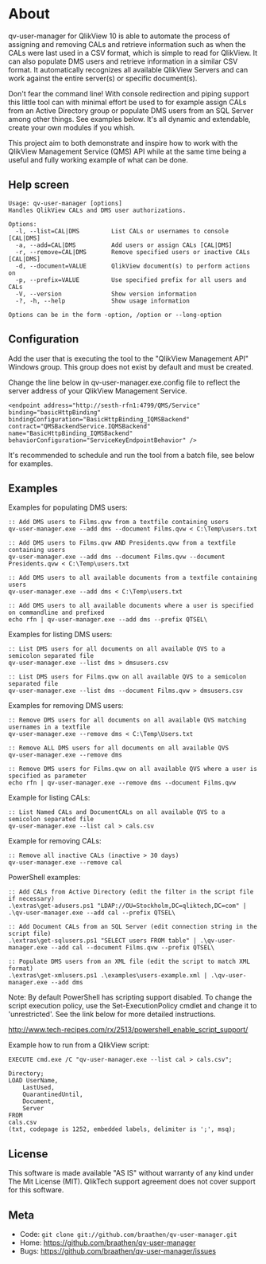 About
=====

qv-user-manager for QlikView 10 is able to automate the process of assigning and removing CALs and retrieve information such as when the CALs were last used in a CSV format, which is simple to read for QlikView. It can also populate DMS users and retrieve information in a similar CSV format. It automatically recognizes all available QlikView Servers and can work against the entire server(s) or specific document(s).

Don't fear the command line! With console redirection and piping support this little tool can with minimal effort be used to for example assign CALs from an Active Directory group or populate DMS users from an SQL Server among other things. See examples below. It's all dynamic and extendable, create your own modules if you whish.

This project aim to both demonstrate and inspire how to work with the QlikView Management Service (QMS) API while at the same time being a useful and fully working example of what can be done.

Help screen
-----------

	Usage: qv-user-manager [options]
	Handles QlikView CALs and DMS user authorizations.

	Options:
	  -l, --list=CAL|DMS         List CALs or usernames to console [CAL|DMS]
	  -a, --add=CAL|DMS          Add users or assign CALs [CAL|DMS]
	  -r, --remove=CAL|DMS       Remove specified users or inactive CALs [CAL|DMS]
	  -d, --document=VALUE       QlikView document(s) to perform actions on
	  -p, --prefix=VALUE         Use specified prefix for all users and CALs
	  -V, --version              Show version information
	  -?, -h, --help             Show usage information

	Options can be in the form -option, /option or --long-option

Configuration
-------------

Add the user that is executing the tool to the "QlikView Management API" Windows group. This group does not exist by default and must be created.

Change the line below in qv-user-manager.exe.config file to reflect the server address of your QlikView Management Service.

 	<endpoint address="http://sesth-rfn1:4799/QMS/Service" binding="basicHttpBinding"
 	bindingConfiguration="BasicHttpBinding_IQMSBackend" contract="QMSBackendService.IQMSBackend"
 	name="BasicHttpBinding_IQMSBackend" behaviorConfiguration="ServiceKeyEndpointBehavior" />

It's recommended to schedule and run the tool from a batch file, see below for examples. 

Examples
--------

Examples for populating DMS users:

	:: Add DMS users to Films.qvw from a textfile containing users
	qv-user-manager.exe --add dms --document Films.qvw < C:\Temp\users.txt

	:: Add DMS users to Films.qvw AND Presidents.qvw from a textfile containing users
	qv-user-manager.exe --add dms --document Films.qvw --document Presidents.qvw < C:\Temp\users.txt

	:: Add DMS users to all available documents from a textfile containing users
	qv-user-manager.exe --add dms < C:\Temp\users.txt

	:: Add DMS users to all available documents where a user is specified on commandline and prefixed
	echo rfn | qv-user-manager.exe --add dms --prefix QTSEL\

Examples for listing DMS users:

	:: List DMS users for all documents on all available QVS to a semicolon separated file
	qv-user-manager.exe --list dms > dmsusers.csv

	:: List DMS users for Films.qvw on all available QVS to a semicolon separated file
	qv-user-manager.exe --list dms --document Films.qvw > dmsusers.csv

Examples for removing DMS users:

	:: Remove DMS users for all documents on all available QVS matching usernames in a textfile
	qv-user-manager.exe --remove dms < C:\Temp\Users.txt

	:: Remove ALL DMS users for all documents on all available QVS
	qv-user-manager.exe --remove dms

	:: Remove DMS users for Films.qvw on all available QVS where a user is specified as parameter
	echo rfn | qv-user-manager.exe --remove dms --document Films.qvw

Example for listing CALs:

	:: List Named CALs and DocumentCALs on all available QVS to a semicolon separated file
	qv-user-manager.exe --list cal > cals.csv

Example for removing CALs:

	:: Remove all inactive CALs (inactive > 30 days)
	qv-user-manager.exe --remove cal

PowerShell examples:

	:: Add CALs from Active Directory (edit the filter in the script file if necessary)
	.\extras\get-adusers.ps1 "LDAP://OU=Stockholm,DC=qliktech,DC=com" | .\qv-user-manager.exe --add cal --prefix QTSEL\

	:: Add Document CALs from an SQL Server (edit connection string in the script file)
	.\extras\get-sqlusers.ps1 "SELECT users FROM table" | .\qv-user-manager.exe --add cal --document Films.qvw --prefix QTSEL\

	:: Populate DMS users from an XML file (edit the script to match XML format)
	.\extras\get-xmlusers.ps1 .\examples\users-example.xml | .\qv-user-manager.exe --add dms

Note: By default PowerShell has scripting support disabled. To change the script execution policy, use the Set-ExecutionPolicy cmdlet and change it to 'unrestricted'. See the link below for more detailed instructions.

<http://www.tech-recipes.com/rx/2513/powershell_enable_script_support/>

Example how to run from a QlikView script:

	EXECUTE cmd.exe /C "qv-user-manager.exe --list cal > cals.csv"; 

	Directory;
	LOAD UserName, 
     	LastUsed, 
     	QuarantinedUntil,
     	Document,
     	Server
	FROM
	cals.csv
	(txt, codepage is 1252, embedded labels, delimiter is ';', msq);

License
-------

This software is made available "AS IS" without warranty of any kind under The Mit License (MIT). QlikTech support agreement does not cover support for this software.

Meta
----

* Code: `git clone git://github.com/braathen/qv-user-manager.git`
* Home: <https://github.com/braathen/qv-user-manager>
* Bugs: <https://github.com/braathen/qv-user-manager/issues>
